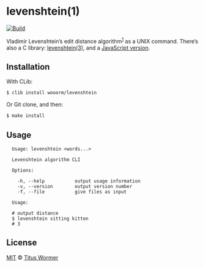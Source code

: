 # levenshtein(1)

[![Build][build-badge]][build]

Vladimir Levenshtein’s edit distance algorithm<sup>[1][wiki]</sup> as a UNIX
command. There’s also a C library: [levenshtein(3)][lib], and a
[JavaScript version][js].

## Installation

With CLib:

```bash
$ clib install wooorm/levenshtein
```

Or Git clone, and then:

```bash
$ make install
```

## Usage

```text
  Usage: levenshtein <words...>

  Levenshtein algorithm CLI

  Options:

    -h, --help           output usage information
    -v, --version        output version number
    -f, --file           give files as input

  Usage:

  # output distance
  $ levenshtein sitting kitten
  # 3
```

## License

[MIT][] © [Titus Wormer][author]

[build-badge]: https://img.shields.io/travis/wooorm/levenshtein.svg

[build]: https://travis-ci.org/wooorm/levenshtein

[wiki]: https://en.wikipedia.org/wiki/Levenshtein_distance

[lib]: https://github.com/wooorm/levenshtein.c

[js]: https://github.com/words/levenshtein-edit-distance

[mit]: license

[author]: https://wooorm.com
